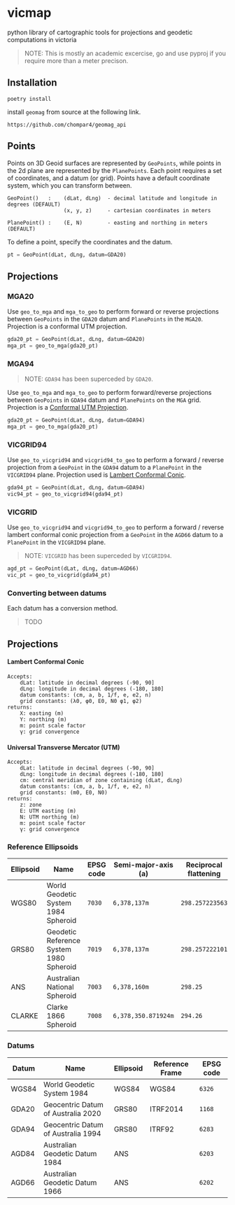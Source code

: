 # vicmap
python library of cartographic tools for projections and geodetic computations in victoria
 > NOTE: This is mostly an academic excercise, go and use pyproj if you require more than a meter precison.

## Installation
```
poetry install
```

install ```geomag``` from source at the following link.
```
https://github.com/chompar4/geomag_api
```

## Points

Points on 3D Geoid surfaces are represented by ```GeoPoints```, while points in the 2d plane are represented by the ```PlanePoints```. Each point requires a set of coordinates, and a datum (or grid). Points have a default coordinate system, which you can transform between.

```
GeoPoint()   :    (dLat, dLng)  - decimal latitude and longitude in degrees (DEFAULT)
                  (x, y, z)     - cartesian coordinates in meters

PlanePoint() :    (E, N)        - easting and northing in meters (DEFAULT)
```

To define a point, specify the coordinates and the datum.
```python
pt = GeoPoint(dLat, dLng, datum=GDA20)
```

## Projections

### MGA20
Use ```geo_to_mga``` and ```mga_to_geo``` to perform forward or reverse projections between ```GeoPoints``` in the ```GDA20``` datum and ```PlanePoints``` in the ```MGA20```. Projection is a conformal UTM projection.

```python
gda20_pt = GeoPoint(dLat, dLng, datum=GDA20)
mga_pt = geo_to_mga(gda20_pt)
```

### MGA94
> NOTE: ```GDA94``` has been superceded by ```GDA20```.

Use ```geo_to_mga``` and ```mga_to_geo``` to perform forward/reverse projections between ```GeoPoints``` in ```GDA94``` datum and ```PlanePoints``` on the ```MGA``` grid. Projection is a [Conformal UTM Projection](https://github.com/chompar4/vicmap/blob/master/docs/A%20GUIDE%20TO%20MAP%20PROJECTIONS%20V3.pdf).

```python
gda20_pt = GeoPoint(dLat, dLng, datum=GDA94)
mga_pt = geo_to_mga(gda20_pt)
```

### VICGRID94

Use ```geo_to_vicgrid94``` and ```vicgrid94_to_geo``` to perform a forward / reverse projection from a ```GeoPoint``` in the ```GDA94``` datum to a ```PlanePoint``` in the ```VICGRID94``` plane. Projection used is [Lambert Conformal Conic](https://github.com/chompar4/vicmap/blob/master/docs/A%20GUIDE%20TO%20MAP%20PROJECTIONS%20V3.pdf).

```python 
gda94_pt = GeoPoint(dLat, dLng, datum=GDA94)
vic94_pt = geo_to_vicgrid94(gda94_pt)
```

### VICGRID

Use ```geo_to_vicgrid94``` and ```vicgrid94_to_geo``` to perform a forward / reverse lambert conformal conic projection from a ```GeoPoint``` in the ```AGD66``` datum to a ```PlanePoint``` in the ```VICGRID94``` plane.
 > NOTE: ```VICGRID``` has been superceded by ```VICGRID94```.

```python 
agd_pt = GeoPoint(dLat, dLng, datum=AGD66)
vic_pt = geo_to_vicgrid(gda94_pt)
```

### Converting between datums

Each datum has a conversion method.
> TODO

## Projections

#### Lambert Conformal Conic

```
Accepts:
    dLat: latitude in decimal degrees (-90, 90]
    dLng: longitude in decimal degrees (-180, 180]
    datum constants: (cm, a, b, 1/f, e, e2, n)
    grid constants: (λ0, φ0, E0, N0 φ1, φ2)
returns: 
    X: easting (m)
    Y: northing (m)
    m: point scale factor
    γ: grid convergence
```

#### Universal Transverse Mercator (UTM)

```
Accepts:
    dLat: latitude in decimal degrees (-90, 90]
    dLng: longitude in decimal degrees (-180, 180]
    cm: central meridian of zone containing (dLat, dLng)
    datum constants: (cm, a, b, 1/f, e, e2, n)
    grid constants: (m0, E0, N0)
returns: 
    z: zone
    E: UTM easting (m)
    N: UTM northing (m)
    m: point scale factor
    γ: grid convergence
```


### Reference Ellipsoids

Ellipsoid | Name| EPSG code | Semi-major-axis (a) | Reciprocal flattening
------------ | ------------- | ------------ | -------- | ------------
WGS80 | World Geodetic System 1984 Spheroid | ```7030``` | ```6,378,137m``` | ```298.257223563```
GRS80 | Geodetic Reference System 1980 Spheroid |  ```7019``` | ```6,378,137m``` | ```298.257222101```
ANS  | Australian National Spheroid |  ```7003``` | ```6,378,160m``` | ```298.25```
CLARKE | Clarke 1866 Spheroid | ```7008``` | ```6,378,350.871924m``` | ```294.26```

### Datums

Datum | Name | Ellipsoid | Reference Frame | EPSG code
------|------|-----------|-----------------|-----------
WGS84 | World Geodetic System 1984 | WGS84 | WGS84 | ```6326```
GDA20 | Geocentric Datum of Australia 2020 | GRS80 | ITRF2014 | ```1168```
GDA94 | Geocentric Datum of Australia 1994 | GRS80 | ITRF92 | ```6283```
AGD84 | Australian Geodetic Datum 1984 | ANS | | ```6203```
AGD66 | Australian Geodetic Datum 1966 | ANS | | ```6202```
